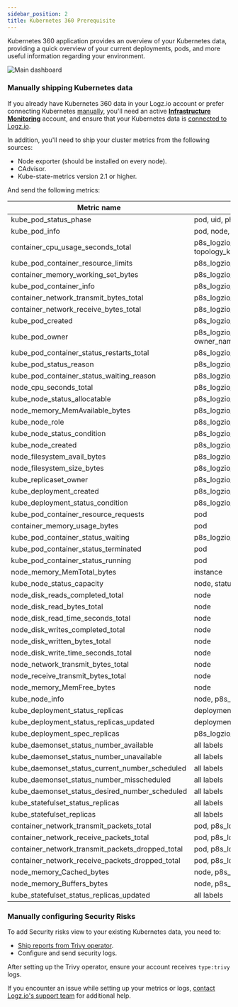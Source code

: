 ```yaml
---
sidebar_position: 2
title: Kubernetes 360 Prerequisite
---
```



<!-- #### Meet your dashboard

Your Kubernetes 360 dashboard includes an overview of your clusters and deployments' current status.

![K360 Overview](https://dytvr9ot2sszz.cloudfront.net/logz-docs/k360/k360-overview.png) -->

Kubernetes 360 application provides an overview of your Kubernetes data, providing a quick overview of your current deployments, pods, and more useful information regarding your environment.

![Main dashboard](https://dytvr9ot2sszz.cloudfront.net/logz-docs/k360/k360-main.png)






### Manually shipping Kubernetes data


If you already have Kubernetes 360 data in your Logz.io account or prefer connecting Kubernetes [manually](https://app.logz.io/#/dashboard/send-your-data/collection?tag=all&collection=prometheus-sources), you'll need an active **[Infrastructure Monitoring](https://app.logz.io/#/dashboard/metrics)** account, and ensure that your Kubernetes data is [connected to Logz.io](https://app.logz.io/#/dashboard/send-your-data/agent/new).

In addition, you'll need to ship your cluster metrics from the following sources:

* Node exporter (should be installed on every node).
* CAdvisor.
* Kube-state-metrics version 2.1 or higher.

And send the following metrics:

<!--
|**Metric name**|**Labels**|
| --- | --- |
|*|p8s_logzio_name `// Equivalent to a Cluster's name`|
|kube_pod_status_phase|pod, uid, node, host_ip, phase, namespace|
|kube_pod_info|pod,namespace,p8s_logzio_name,region|
|container_cpu_usage_seconds_total|pod, region, topology_kubernetes_io_region, container|
|container_memory_working_set_bytes|pod, container, resource|
|kube_pod_container_resource_limits|pod|
|kube_pod_container_info|pod|
|container_network_transmit_bytes_total|pod|
|container_network_receive_bytes_total|pod|
|kube_pod_created|pod|
|kube_pod_owner|pod, owner_kind, owner_name|
|kube_pod_container_status_restarts_total|pod|
|kube_pod_status_reason|pod, reason|
|kube_pod_container_status_waiting_reason|pod, reason|
|||
|node_cpu_seconds_total|instance, mode|
|node_memory_MemAvailable_bytes|instance|
|node_memory_MemTotal_bytes|instance|
|kube_node_role|node,role|
|kube_node_status_condition|node, status, condition|
|kube_node_created|node|
|node_filesystem_avail_bytes|instance|
|node_filesystem_size_bytes|instance|
|kube_node_status_allocatable|resource, resource|
|kube_node_labels|logzio_p8s_name|
|||
|kube_replicaset_owner|owner_kind, owner_name,replicaset|
|kube_deployment_created|deployment|
|kube_deployment_status_condition|deployment,status|
|||
|kube_daemonset_labels|all labels|
|kube_daemonset_status_number_ready|all labels|
|kube_daemonset_status_number_available|all labels|
|kube_daemonset_status_number_unavailable|all labels|
|kube_daemonset_status_current_number_scheduled|all labels|
|kube_daemonset_status_number_misscheduled|all labels|
|kube_daemonset_status_desired_number_scheduled|all labels|
|kube_job_labels|all labels|
|kube_job_complete|all labels|
|kube_job_status_failed|all labels|
|kube_job_status_succeeded|all labels|
|kube_job_complete|all labels|
|kube_job_status_failed|all labels|
|kube_job_status_completion_time|all labels|
|kube_replicaset_labels|all labels|
|kube_replicaset_spec_replicas|all labels|
|kube_replicaset_status_replicas|all labels|
|kube_replicaset_status_ready_replicas|all labels|
|kube_statefulset_replicas|all labels|
|kube_statefulset_status_replicas|all labels|
|kube_statefulset_status_replicas_updated|all labels|
|kube_statefulset_status_replicas_available|all labels|
|kube_job_owner|all labels|
-->

| **Metric name** | **Labels** |
|--|--|
|	kube_pod_status_phase	|	pod, uid, phase, namespace, p8s_logzio_name	|
|	kube_pod_info	|	pod, node, host_ip, namespace, p8s_logzio_name	|
|	container_cpu_usage_seconds_total	|	p8s_logzio_name, namespace, pod, region, topology_kubernetes_io_region	|
|	kube_pod_container_resource_limits	|	p8s_logzio_name, namespace, pod	|
|	container_memory_working_set_bytes	|	p8s_logzio_name, namespace, pod	|
|	kube_pod_container_info	|	p8s_logzio_name, namespace, pod	|
|	container_network_transmit_bytes_total	|	p8s_logzio_name, namespace, pod	|
|	container_network_receive_bytes_total	|	p8s_logzio_name, namespace, pod	|
|	kube_pod_created	|	p8s_logzio_name, namespace, pod	|
|	kube_pod_owner	|	p8s_logzio_name, namespace, pod, owner_kind, owner_name	|
|	kube_pod_container_status_restarts_total	|	p8s_logzio_name, namespace, pod	|
|	kube_pod_status_reason	|	p8s_logzio_name, namespace, pod, reason	|
|	kube_pod_container_status_waiting_reason	|	p8s_logzio_name, namespace, pod, reason	|
|	node_cpu_seconds_total	|	p8s_logzio_name,instance	|
|	kube_node_status_allocatable	|	p8s_logzio_name,node	|
|	node_memory_MemAvailable_bytes	|	p8s_logzio_name,instance	|
|	kube_node_role	|	p8s_logzio_name,node,role,status	|
|	kube_node_status_condition	|	p8s_logzio_name,node,role,status	|
|	kube_node_created	|	p8s_logzio_name,node	|
|	node_filesystem_avail_bytes	|	p8s_logzio_name,instance	|
|	node_filesystem_size_bytes	|	p8s_logzio_name,instance	|
|	kube_replicaset_owner	|	p8s_logzio_name,namespace,owner_name,replicaset	|
|	kube_deployment_created	|	p8s_logzio_name,namespace,deployment	|
|	kube_deployment_status_condition	|	p8s_logzio_name,namespace,deployment,status	|
|	kube_pod_container_resource_requests	|	pod	|
|	container_memory_usage_bytes	|	pod	|
|	kube_pod_container_status_waiting	|	p8s_logzio_name, namespace, pod, reason	|
|	kube_pod_container_status_terminated	|	pod	|
|	kube_pod_container_status_running	|	pod	|
|	node_memory_MemTotal_bytes	|	instance	|
|	kube_node_status_capacity	|	node, status, condition	|
|	node_disk_reads_completed_total	|	node	|
|	node_disk_read_bytes_total	|	node	|
|	node_disk_read_time_seconds_total	|	node	|
|	node_disk_writes_completed_total	|	node	|
|	node_disk_written_bytes_total	|	node	|
|	node_disk_write_time_seconds_total	|	node	|
|	node_network_transmit_bytes_total	|	node	|
|	node_receive_transmit_bytes_total	|	node	|
|	node_memory_MemFree_bytes	|	node	|
|	kube_node_info	|	node, p8s_logzio_name	|
|	kube_deployment_status_replicas	|	deployment, status	|
|	kube_deployment_status_replicas_updated	|	deployment, status	|
|	kube_deployment_spec_replicas	|	p8s_logzio_name, deployment, namespace	|
|	kube_daemonset_status_number_available	|	all labels	|
|	kube_daemonset_status_number_unavailable	|	all labels	|
|	kube_daemonset_status_current_number_scheduled	|	all labels	|
|	kube_daemonset_status_number_misscheduled	|	all labels	|
|	kube_daemonset_status_desired_number_scheduled	|	all labels	|
|	kube_statefulset_status_replicas	|	all labels	|
|	kube_statefulset_replicas	|	all labels	|
|	container_network_transmit_packets_total	|	pod, p8s_logzio_name, namespace	|
|	container_network_receive_packets_total	|	pod, p8s_logzio_name, namespace	|
|	container_network_transmit_packets_dropped_total	|	pod, p8s_logzio_name, namespace	|
|	container_network_receive_packets_dropped_total	|	pod, p8s_logzio_name, namespace	|
|	node_memory_Cached_bytes	|	node, p8s_logzio_name	|
|	node_memory_Buffers_bytes	|	node, p8s_logzio_name	|
|	kube_statefulset_status_replicas_updated	|	all labels	|

### Manually configuring Security Risks

To add Security risks view to your existing Kubernetes data, you need to:

* [Ship reports from Trivy operator](/shipping/log-sources/trivy.html).
* Configure and send security logs.

After setting up the Trivy operator, ensure your account receives `type:trivy` logs. 

<!-- 
After deploying the updated Helm chart, ensure you're sending the following logs:

|**Source**|**Log**|
|kubernetes|host_ip|
|kubernetes|container_name|
|kubernetes|pod_uid|
|kubernetes|deployment_name|
|kubernetes|pod_ip|
|kubernetes|node_name|
|kubernetes|resource_kind|
|kubernetes|resource_name|
|kubernetes|namespace_name|
|kubernetes|pod_name|
||severity|
||resource|
||title|
||env_id|
||vulnerabilityID|
||primaryLink|
-->

If you encounter an issue while setting up your metrics or logs, [contact Logz.io's support team](mailto:help@logz.io) for additional help.